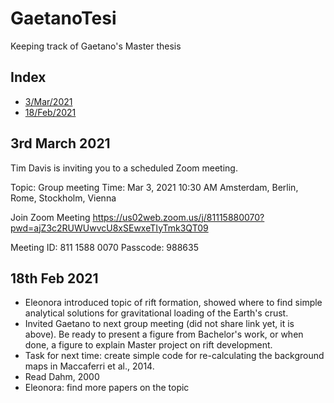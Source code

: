 # GaetanoTesi
Keeping track of Gaetano's Master thesis

## Index
- [3/Mar/2021 ](#3rd-March-2021)
- [18/Feb/2021 ](#17th-Feb-2021)

## 3rd March 2021 
Tim Davis is inviting you to a scheduled Zoom meeting.

Topic: Group meeting
Time: Mar 3, 2021 10:30 AM Amsterdam, Berlin, Rome, Stockholm, Vienna

Join Zoom Meeting
https://us02web.zoom.us/j/81115880070?pwd=ajZ3c2RUWUwvcU8xSEwxeTIyTmk3QT09

Meeting ID: 811 1588 0070
Passcode: 988635

## 18th Feb 2021 
* Eleonora introduced topic of rift formation, showed where to find simple 
analytical solutions for gravitational loading of the Earth's crust.
* Invited Gaetano to next group meeting (did not share link yet, it is above). 
Be ready to present a figure from Bachelor's work, or when done, a figure to
explain Master project on rift development.
* Task for next time: create simple code for re-calculating the background
maps in Maccaferri et al., 2014.
* Read Dahm, 2000
* Eleonora: find more papers on the topic
